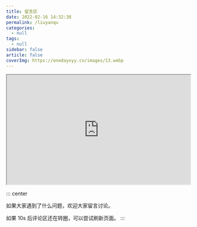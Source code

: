 ```yaml
---
title: 留言区
date: 2022-02-16 14:32:38
permalink: /liuyanqu
categories:
  - null
tags:
  - null
sidebar: false
article: false
coverImg: https://onedayxyy.cn/images/13.webp
---
```



<iframe class="c-viewer__iframe" src="https://sketchfab.com/models/9af0ae87238a4840b95a83f9e6c5cdde/embed?autostart=1&amp;" id="api-frame" allow="autoplay; xr-spatial-tracking" xr-spatial-tracking="true" allowfullscreen="" width="100%" height="300"></iframe>

::: center

如果大家遇到了什么问题，欢迎大家留言讨论。

如果 10s 后评论区还在转圈，可以尝试刷新页面。
:::